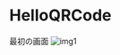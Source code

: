 # HelloQRCode

最初の画面
![img1](https://user-images.githubusercontent.com/43931509/163118522-b9b4ad8c-ac47-48a7-b9f2-7c5742246a19.png)

